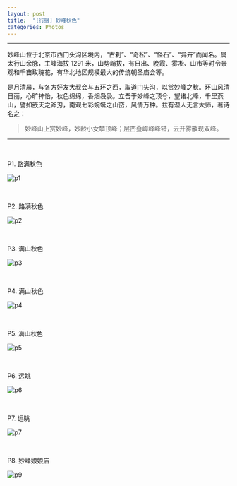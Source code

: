 ```yaml
---
layout: post
title:  "[行摄] 妙峰秋色"
categories: Photos
---
```


-----------------

妙峰山位于北京市西门头沟区境内，“古刹”、“奇松”、“怪石”、“异卉”而闻名。属太行山余脉，主峰海拔 1291 米，山势峭拔，有日出、晚霞、雾凇、山市等时令景观和千亩玫瑰花，有华北地区规模最大的传统朝圣庙会等。

是月清晨，与各方好友大叔会与五环之西，取道门头沟，以赏妙峰之秋。环山风清日丽，心旷神怡，秋色绵绵，香烟袅袅。立吾于妙峰之顶兮，望诸北峰，千里燕山，譬如嵌天之斧刃，南观七彩蜿蜒之山峦，风情万种。兹有湿人无言大师，著诗名之：

> 妙峰山上赏妙峰，妙龄小女攀顶峰；层峦叠嶂峰峰错，云开雾散现双峰。

-----------------

&nbsp;&nbsp; &nbsp;
&nbsp;&nbsp; &nbsp; 

P1. 路满秋色

![p1](http://7xp2eu.com1.z0.glb.clouddn.com/P1mfs.jpg?imageView2/1/w/800/h/533/q/100)

&nbsp;&nbsp; &nbsp;
&nbsp;&nbsp; &nbsp; 

P2. 路满秋色

![p2](http://7xp2eu.com1.z0.glb.clouddn.com/P2mfs.jpg?imageView2/1/w/800/h/533/q/100)

&nbsp;&nbsp; &nbsp;
&nbsp;&nbsp; &nbsp;

P3. 满山秋色

![p3](http://7xp2eu.com1.z0.glb.clouddn.com/P4mfs.jpg?imageView2/1/w/800/h/533/q/100)

&nbsp;&nbsp; &nbsp;
&nbsp;&nbsp; &nbsp;

P4. 满山秋色

![p4](http://7xp2eu.com1.z0.glb.clouddn.com/P5mfs.jpg?imageView2/1/w/800/h/533/q/100)

&nbsp;&nbsp; &nbsp;
&nbsp;&nbsp; &nbsp;

P5. 满山秋色

![p5](http://7xp2eu.com1.z0.glb.clouddn.com/P6mfs.jpg?imageView2/1/w/800/h/533/q/100)

&nbsp;&nbsp; &nbsp;
&nbsp;&nbsp; &nbsp;

P6. 远眺

![p6](http://7xp2eu.com1.z0.glb.clouddn.com/P7mfs.jpg?imageView2/1/w/800/h/533/q/100)

&nbsp;&nbsp; &nbsp;
&nbsp;&nbsp; &nbsp;

P7. 远眺

![p7](http://7xp2eu.com1.z0.glb.clouddn.com/P8mfs.jpg?imageView2/1/w/800/h/533/q/100)

&nbsp;&nbsp; &nbsp;
&nbsp;&nbsp; &nbsp;

P8. 妙峰娘娘庙

![p9](http://7xp2eu.com1.z0.glb.clouddn.com/P9mfs.jpg?imageView2/1/w/800/h/533/q/100)
